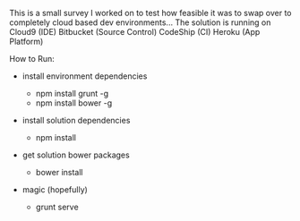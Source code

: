This is a small survey I worked on to test how feasible it was to swap over to completely cloud based dev environments...
The solution is running on 
  Cloud9 (IDE)
  Bitbucket (Source Control)
  CodeShip (CI)
  Heroku (App Platform)

How to Run:

* install environment dependencies 
  * npm install grunt -g
  * npm install bower -g

* install solution dependencies
  * npm install

* get solution bower packages
  * bower install

* magic (hopefully)
  * grunt serve
